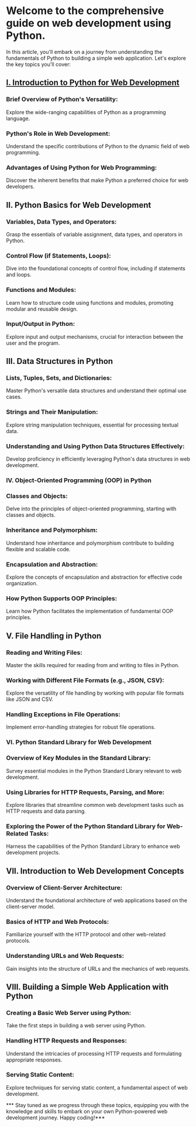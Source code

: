 # Welcome to the comprehensive guide on web development using Python.

In this article, you'll embark on a journey from understanding the fundamentals of Python to building a simple web application. Let's explore the key topics you'll cover:

## [I. Introduction to Python for Web Development](https://dev.to/kihuni/python-101-introduction-to-python-for-web-development-fkn)

### Brief Overview of Python's Versatility:

Explore the wide-ranging capabilities of Python as a programming language.

### Python's Role in Web Development:

Understand the specific contributions of Python to the dynamic field of web programming.

### Advantages of Using Python for Web Programming:

Discover the inherent benefits that make Python a preferred choice for web developers.

## II. Python Basics for Web Development

### Variables, Data Types, and Operators:

Grasp the essentials of variable assignment, data types, and operators in Python.

### Control Flow (if Statements, Loops):

Dive into the foundational concepts of control flow, including if statements and loops.

### Functions and Modules:

Learn how to structure code using functions and modules, promoting modular and reusable design.

### Input/Output in Python:

Explore input and output mechanisms, crucial for interaction between the user and the program.

## III. Data Structures in Python

### Lists, Tuples, Sets, and Dictionaries:

Master Python's versatile data structures and understand their optimal use cases.

### Strings and Their Manipulation:

Explore string manipulation techniques, essential for processing textual data.

### Understanding and Using Python Data Structures Effectively:

Develop proficiency in efficiently leveraging Python's data structures in web development.

### IV. Object-Oriented Programming (OOP) in Python

### Classes and Objects: 

Delve into the principles of object-oriented programming, starting with classes and objects.

### Inheritance and Polymorphism:

 Understand how inheritance and polymorphism contribute to building flexible and scalable code.

### Encapsulation and Abstraction:

Explore the concepts of encapsulation and abstraction for effective code organization.

### How Python Supports OOP Principles:

Learn how Python facilitates the implementation of fundamental OOP principles.

## V. File Handling in Python

### Reading and Writing Files:

Master the skills required for reading from and writing to files in Python.

### Working with Different File Formats (e.g., JSON, CSV):

Explore the versatility of file handling by working with popular file formats like JSON and CSV.

### Handling Exceptions in File Operations:

Implement error-handling strategies for robust file operations.

### VI. Python Standard Library for Web Development

### Overview of Key Modules in the Standard Library:

Survey essential modules in the Python Standard Library relevant to web development.

### Using Libraries for HTTP Requests, Parsing, and More:

Explore libraries that streamline common web development tasks such as HTTP requests and data parsing.

### Exploring the Power of the Python Standard Library for Web-Related Tasks:

Harness the capabilities of the Python Standard Library to enhance web development projects.

## VII. Introduction to Web Development Concepts

### Overview of Client-Server Architecture:

Understand the foundational architecture of web applications based on the client-server model.

### Basics of HTTP and Web Protocols:

Familiarize yourself with the HTTP protocol and other web-related protocols.

### Understanding URLs and Web Requests:

Gain insights into the structure of URLs and the mechanics of web requests.

## VIII. Building a Simple Web Application with Python

### Creating a Basic Web Server using Python:

Take the first steps in building a web server using Python.

### Handling HTTP Requests and Responses:

Understand the intricacies of processing HTTP requests and formulating appropriate responses.

### Serving Static Content:

Explore techniques for serving static content, a fundamental aspect of web development.

*** Stay tuned as we progress through these topics, equipping you with the knowledge and skills to embark on your own Python-powered web development journey. Happy coding!***

